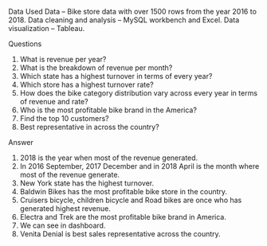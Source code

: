 Data Used
Data – Bike store data with over 1500 rows from the year 2016 to 2018.
Data cleaning and analysis – MySQL workbench and Excel.
Data visualization – Tableau.

Questions
1.	What is revenue per year?
2.	What is the breakdown of revenue per month?
3.	Which state has a highest turnover in terms of every year?
4.	Which store has a highest turnover rate?
5.	How does the bike category distribution vary across every year in terms of revenue and rate?
6.	Who is the most profitable bike brand in the America?
7.	Find the top 10 customers?
8.	Best representative in across the country?

Answer
1.	2018 is the year when most of the revenue generated.
2.	In 2016 September, 2017 December and in 2018 April is the month where most of the revenue generate.
3.	New York state has the highest turnover.
4.	Baldwin Bikes has the most profitable bike store in the country.
5.	Cruisers bicycle, children bicycle and Road bikes are once who has generated highest revenue.
6.	Electra and Trek are the most profitable bike brand in America.
7.	We can see in dashboard.
8.	Venita Denial is best sales representative across the country.
